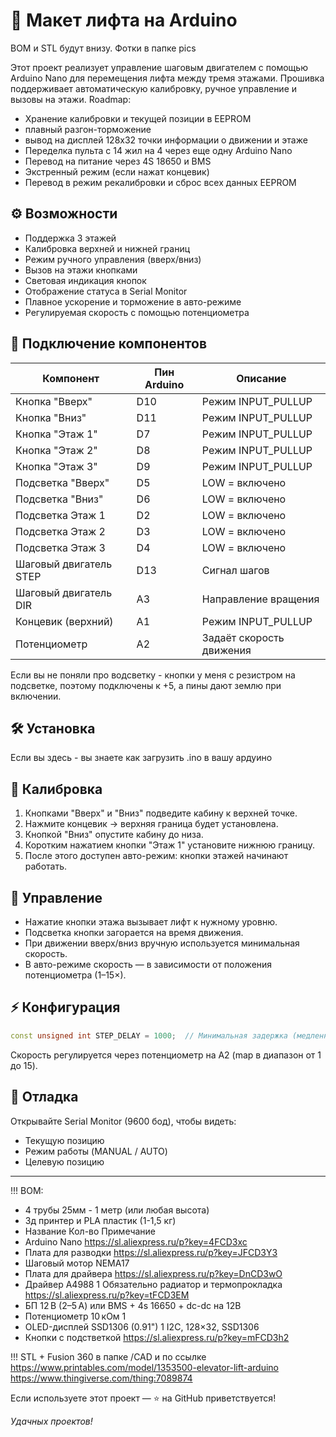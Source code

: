 # 🚀 Макет лифта на Arduino
BOM и STL будут внизу.
Фотки в папке pics

Этот проект реализует управление шаговым двигателем с помощью Arduino Nano для перемещения лифта между тремя этажами. Прошивка поддерживает автоматическую калибровку, ручное управление и вызовы на этажи. 
Roadmap:
- Хранение калибровки и текущей позиции в EEPROM
- плавный разгон-торможение
- вывод на дисплей 128х32 точки информации о движении и этаже
- Переделка пульта с 14 жил на 4 через еще одну Arduino Nano
- Перевод на питание через 4S 18650 и BMS
- Экстренный режим (если нажат концевик)
- Перевод в режим рекалибровки и сброс всех данных EEPROM
## ⚙️ Возможности

* Поддержка 3 этажей
* Калибровка верхней и нижней границ
* Режим ручного управления (вверх/вниз)
* Вызов на этажи кнопками
* Световая индикация кнопок
* Отображение статуса в Serial Monitor
* Плавное ускорение и торможение в авто-режиме
* Регулируемая скорость с помощью потенциометра

## 🔌 Подключение компонентов

| Компонент              | Пин Arduino | Описание                 |
| ---------------------- | ----------- | ------------------------ |
| Кнопка "Вверх"         | D10         | Режим INPUT\_PULLUP      |
| Кнопка "Вниз"          | D11         | Режим INPUT\_PULLUP      |
| Кнопка "Этаж 1"        | D7          | Режим INPUT\_PULLUP      |
| Кнопка "Этаж 2"        | D8          | Режим INPUT\_PULLUP      |
| Кнопка "Этаж 3"        | D9          | Режим INPUT\_PULLUP      |
| Подсветка "Вверх"      | D5          | LOW = включено           |
| Подсветка "Вниз"       | D6          | LOW = включено           |
| Подсветка Этаж 1       | D2          | LOW = включено           |
| Подсветка Этаж 2       | D3          | LOW = включено           |
| Подсветка Этаж 3       | D4          | LOW = включено           |
| Шаговый двигатель STEP | D13         | Сигнал шагов             |
| Шаговый двигатель DIR  | A3          | Направление вращения     |
| Концевик (верхний)     | A1          | Режим INPUT\_PULLUP      |
| Потенциометр           | A2          | Задаёт скорость движения |

Если вы не поняли про водсветку - кнопки у меня с резистром на подсветке, поэтому подключены к +5, а пины дают землю при включении.

## 🛠 Установка
Если вы здесь - вы знаете как загрузить .ino в вашу ардуино

## 📏 Калибровка

1. Кнопками "Вверх" и "Вниз" подведите кабину к верхней точке.
2. Нажмите концевик → верхняя граница будет установлена.
3. Кнопкой "Вниз" опустите кабину до низа.
4. Коротким нажатием кнопки "Этаж 1" установите нижнюю границу.
5. После этого доступен авто-режим: кнопки этажей начинают работать.

## 🚦 Управление

* Нажатие кнопки этажа вызывает лифт к нужному уровню.
* Подсветка кнопки загорается на время движения.
* При движении вверх/вниз вручную используется минимальная скорость.
* В авто-режиме скорость — в зависимости от положения потенциометра (1–15×).

## ⚡ Конфигурация

```cpp
const unsigned int STEP_DELAY = 1000;  // Минимальная задержка (медленное движение)
```

Скорость регулируется через потенциометр на A2 (map в диапазон от 1 до 15).

## 🧪 Отладка

Открывайте Serial Monitor (9600 бод), чтобы видеть:

* Текущую позицию
* Режим работы (MANUAL / AUTO)
* Целевую позицию

---

!!! BOM:
- 4 трубы 25мм - 1 метр (или любая высота)
- 3д принтер и PLA пластик (1-1,5 кг)
- Название	Кол-во	Примечание
- Arduino Nano	https://sl.aliexpress.ru/p?key=4FCD3xc
- Плата для разводки https://sl.aliexpress.ru/p?key=JFCD3Y3
- Шаговый мотор NEMA17
- Плата для драйвера https://sl.aliexpress.ru/p?key=DnCD3wO
- Драйвер A4988	1	Обязательно радиатор и термопрокладка https://sl.aliexpress.ru/p?key=tFCD3EM
- БП 12 В (2–5 А)	или BMS + 4s 16650 + dc-dc на 12В
- Потенциометр 10 кОм	1	
- OLED-дисплей SSD1306 (0.91")	1	I2C, 128×32, SSD1306
- Кнопки с подстветкой https://sl.aliexpress.ru/p?key=mFCD3h2 

!!! STL + Fusion 360 в папке /CAD и по ссылке
https://www.printables.com/model/1353500-elevator-lift-arduino
https://www.thingiverse.com/thing:7089874

Если используете этот проект — ⭐ на GitHub приветствуется!

*Удачных проектов!*
